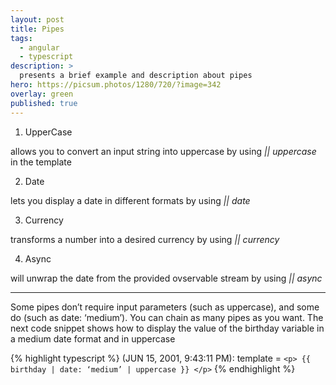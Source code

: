 ```yaml
---
layout: post
title: Pipes
tags:
  - angular
  - typescript
description: >
  presents a brief example and description about pipes
hero: https://picsum.photos/1280/720/?image=342
overlay: green
published: true
---
```


1. UpperCase

allows you to convert an input string into uppercase by using *|| uppercase* in the template

2. Date

lets you display a date in different formats by using *|| date*

3. Currency

transforms a number into a desired currency by using *|| currency*

4. Async

will unwrap the date from the provided ovservable stream by using *|| async*

---

Some pipes don’t require input parameters (such as uppercase), and some do (such as date: ‘medium’). You can chain as many pipes as you want.
The next code snippet shows how to display the value of the birthday variable in a medium date format and in uppercase

{% highlight typescript %}
(JUN 15, 2001, 9:43:11 PM): template = `<p> {{ birthday | date: ‘medium’ | uppercase }} </p>`
{% endhighlight %}
